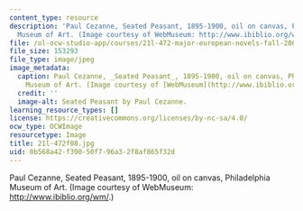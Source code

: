 ```yaml
---
content_type: resource
description: 'Paul Cezanne, Seated Peasant, 1895-1900, oil on canvas, Philadelphia
  Museum of Art. (Image courtesy of WebMuseum: http://www.ibiblio.org/wm/.)'
file: /ol-ocw-studio-app/courses/21l-472-major-european-novels-fall-2008/0b568a42f39050f796a32f8af865f32d_21l-472f08.jpg
file_size: 153293
file_type: image/jpeg
image_metadata:
  caption: Paul Cezanne, _Seated Peasant_, 1895-1900, oil on canvas, Philadelphia
    Museum of Art. (Image courtesy of [WebMuseum](http://www.ibiblio.org/wm/).)
  credit: ''
  image-alt: Seated Peasant by Paul Cezanne.
learning_resource_types: []
license: https://creativecommons.org/licenses/by-nc-sa/4.0/
ocw_type: OCWImage
resourcetype: Image
title: 21l-472f08.jpg
uid: 0b568a42-f390-50f7-96a3-2f8af865f32d
---
```

Paul Cezanne, Seated Peasant, 1895-1900, oil on canvas, Philadelphia Museum of Art. (Image courtesy of WebMuseum: http://www.ibiblio.org/wm/.)